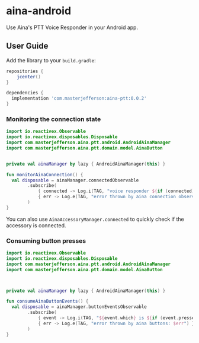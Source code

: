# aina-android

Use Aina's PTT Voice Responder in your Android app.


## User Guide

Add the library to your `build.gradle`:

```gradle
repositories {
    jcenter()
}

dependencies {
  implementation 'com.masterjefferson:aina-ptt:0.0.2'
}
```

### Monitoring the connection state

```kotlin
import io.reactivex.Observable
import io.reactivex.disposables.Disposable
import com.masterjefferson.aina.ptt.android.AndroidAinaManager
import com.masterjefferson.aina.ptt.domain.model.AinaButton


private val ainaManager by lazy { AndroidAinaManager(this) }

fun monitorAinaConnection() {
  val disposable = ainaManager.connectedObservable
        .subscribe(
            { connected -> Log.i(TAG, "voice responder ${if (connected) "connected" else "disconnected"}") },
            { err -> Log.e(TAG, "error thrown by aina connection observable: $err") }
        )
}
```

You can also use `AinaAccessoryManager.connected` to quickly check if the accessory is connected.

### Consuming button presses

```kotlin
import io.reactivex.Observable
import io.reactivex.disposables.Disposable
import com.masterjefferson.aina.ptt.android.AndroidAinaManager
import com.masterjefferson.aina.ptt.domain.model.AinaButton



private val ainaManager by lazy { AndroidAinaManager(this) }

fun consumeAinaButtonEvents() {
  val disposable = ainaManager.buttonEventsObservable
        .subscribe(
            { event -> Log.i(TAG, "${event.which} is ${if (event.pressed) "PRESSED" else "RELEASED"}") },
            { err -> Log.e(TAG, "error thrown by aina buttons: $err") }
        )
}
```

